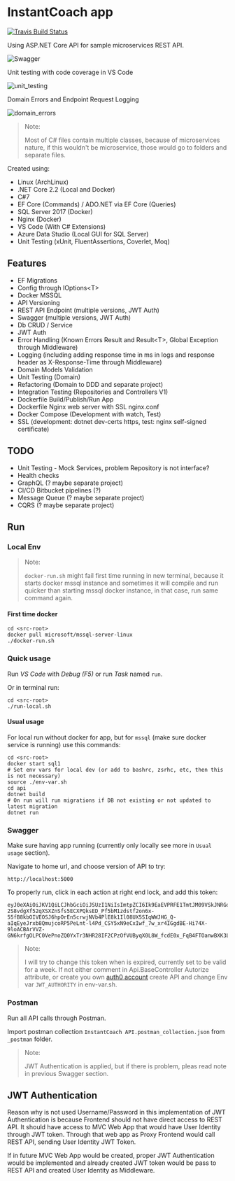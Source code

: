 # InstantCoach app


[![Travis Build Status](https://travis-ci.org/xajler/instantcoach-api.svg)](https://travis-ci.org/xajler/instantcoach-api)

Using ASP.NET Core API for sample microservices REST API.


![Swagger](https://git.430n.com/x430n/instantcoach/raw/branch/master/_assets/swagger.png)

Unit testing with code coverage in VS Code

![unit_testing](https://git.430n.com/x430n/instantcoach/raw/branch/master/_assets/unit_testing_code_coverage.png)

Domain Errors and Endpoint Request Logging

![domain_errors](https://git.430n.com/x430n/instantcoach/raw/branch/master/_assets/domain_errors_logging.png)


> Note:
>
> Most of C# files contain multiple classes, because of microservices nature, if this wouldn't be microservice, those would go to folders and separate files.

Created using:

* Linux (ArchLinux)
* .NET Core 2.2 (Local and Docker)
* C#7
* EF Core (Commands) / ADO.NET via EF Core (Queries)
* SQL Server 2017 (Docker)
* Nginx (Docker)
* VS Code (With C# Extensions)
* Azure Data Studio (Local GUI for SQL Server)
* Unit Testing (xUnit, FluentAssertions, Coverlet, Moq)

## Features

* EF Migrations
* Config through IOptions&lt;T&gt;
* Docker MSSQL
* API Versioning
* REST API Endpoint (multiple versions, JWT Auth)
* Swagger (multiple versions, JWT Auth)
* Db CRUD / Service
* JWT Auth
* Error Handling (Known Errors Result and Result&lt;T&gt;, Global Exception through Middleware)
* Logging (including adding response time in ms in logs and response header as X-Response-Time through Middleware)
* Domain Models Validation
* Unit Testing (Domain)
* Refactoring (Domain to DDD and separate project)
* Integration Testing (Repositories and Controllers V1)
* Dockerfile Build/Publish/Run App
* Dockerfile Nginx web server with SSL nginx.conf
* Docker Compose (Development with watch, Test)
* SSL (development: dotnet dev-certs https, test: nginx self-signed certificate)

## TODO

* Unit Testing - Mock Services, problem Repository is not interface?
* Health checks
* GraphQL (? maybe separate project)
* CI/CD Bitbucket pipelines (?)
* Message Queue (? maybe separate project)
* CQRS (? maybe separate project)

## Run

### Local Env

> Note:
>
> `docker-run.sh` might fail first time running in new terminal, because it starts docker mssql instance and sometimes it will compile and run quicker than starting mssql docker instance, in that case, run same command again.

#### First time docker

    cd <src-root>
    docker pull microsoft/mssql-server-linux
    ./docker-run.sh

### Quick usage

Run _VS Code_ with _Debug (F5)_ or run _Task_ named `run`.

Or in terminal run:

    cd <src-root>
    ./run-local.sh

#### Usual usage

For local run without docker for app, but for `mssql` (make sure docker service is running) use this commands:

    cd <src-root>
    docker start sql1
    # Set env vars for local dev (or add to bashrc, zsrhc, etc, then this is not necessary)
    source ./env-var.sh
    cd api
    dotnet build
    # On run will run migrations if DB not existing or not updated to latest migration
    dotnet run

### Swagger

Make sure having app running (currently only locally see more in `Usual usage` section).

Navigate to home url, and choose version of API to try:

    http://localhost:5000

To properly run, click in each action at right end lock, and add this token:

    eyJ0eXAiOiJKV1QiLCJhbGciOiJSUzI1NiIsImtpZCI6Ik9EaEVPRFE1TmtJM09VSkJNRGd3TkVJMk1qTTRPREE1TVRWRk0wTXpNekEzUkRVM1JrVkNSZyJ9.eyJpc3MiOiJodHRwczovL2Rldi1hamozOHJtOS5hdXRoMC5jb20vIiwic3ViIjoiNEJXaU4zNlNXR1RMOWR4a295MkRwQkpDVG1LT2ZPcUFAY2xpZW50cyIsImF1ZCI6Imh0dHA6Ly9sb2NhbGhvc3Q6NTAwMCIsImlhdCI6MTU2MjUwNDg2MSwiZXhwIjoxNTYzMTA5NjYxLCJhenAiOiI0QldpTjM2U1dHVEw5ZHhrb3kyRHBCSkNUbUtPZk9xQSIsImd0eSI6ImNsaWVudC1jcmVkZW50aWFscyJ9.AAXbTINarIDCqQU0lrkfCm5LogyZ95rQrW-2S8vdgXf52qXSXZnSfs5ECXPQksED_Pf5bM1zdstf2on6x-55fB8kbOIVEOSJ6hpOrEn5crwjNVb4PlE8k1Il08UX5SIqWWJHG_Q-aIqEyeJrxb8QmujcoRP5PeLnt-l4Pd_CSY5xN9eCxIwf_7w_xr4IGgdBE-Hi74X-9loACBArVVZ-GN6krfgOLPC0VePnoZQ0YxTr3NHR28IF2CPzOfVUByqX0L8W_fcdE0x_FqB4FTOanwBXK3Lu98Y37DXifpb8TzEUZm9lmkN1DF8Ryz6xmD1s0PP76NgVe_ZCNU_LGjCOww

> Note:
>
> I will try to change this token when is expired, currently set to be valid for a week.
> If not either comment in Api.BaseController Autorize attribute, or create you own [auth0 account](https://auth0.com) create API and change Env var `JWT_AUTHORITY` in env-var.sh.


### Postman

Run all API calls through Postman.

Import postman collection `InstantCoach API.postman_collection.json` from `_postman` folder.

>Note:
>
>JWT Authentication is applied, but if there is problem, pleas read note in previous Swagger section.

## JWT Authentication

Reason why is not used Username/Password in this implementation of JWT Authentication is because Frontend should not have direct access to REST API. It should have access to MVC Web App that would have User Identity through JWT token. Through that web app as Proxy Frontend would call REST API, sending User Identity JWT Token.

If in future MVC Web App would be created, proper JWT Authentication would be implemented and already created JWT token would be pass to REST API and created User Identity as Middleware.
